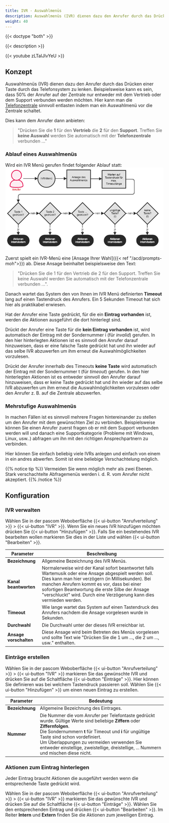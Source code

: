 ```yaml
---
title: IVR - Auswahlmenüs
description: Auswahlmenüs (IVR) dienen dazu den Anrufer durch das Drücken einer Taste durch das Telefonsystem zu lenken.
weight: 40
---
```


{{< doctype "both" >}}
 
{{< description >}}

{{< youtube zLTaIJlvYeU >}} 

## Konzept

Auswahlmenüs (IVR) dienen dazu den Anrufer durch das Drücken einer Taste durch das Telefonsystem zu lenken. Beispielsweise kann es sein, dass 50% der Anrufer auf der Zentrale nur entweder mit dem Vertrieb oder dem Support verbunden werden möchten. Hier kann man die [Telefonzentrale](https://www.pascom.net/de/voip-telefonanlage "Telefonzentrale") sinnvoll entlasten indem man ein Auswahlmenü vor die Zentrale schaltet.

Dies kann dem Anrufer dann anbieten:

> "Drücken Sie die **1** für den **Vertrieb** die **2** für den **Support**. Treffen Sie **keine Auswahl** werden Sie automatisch mit der **Telefonzentrale** verbunden ..."

### Ablauf eines Auswahlmenüs

Wird ein IVR Menü gerufen findet folgender Ablauf statt:
![IVR-Ablauf](ivr-flow.de.png)

Zuerst spielt ein IVR-Menü eine [Ansage Ihrer Wahl]({{< ref "/acd/prompts-moh">}}) ab. Diese Ansage beinhaltet beispielsweise den Text:

> "Drücken Sie die 1 für den Vertrieb die 2 für den Support. Treffen Sie keine Auswahl werden Sie automatisch mit der Telefonzentrale verbunden ...".

Danach wartet das System den von Ihnen im IVR Menü definierten **Timeout** lang auf einen Tastendruck des Anrufers. Ein 5 Sekunden Timeout hat sich hier als praktikabel erwiesen.

Hat der Anrufer eine Taste gedrückt, für die ein **Eintrag vorhanden** ist, werden die Aktionen ausgeführt die dort hinterlegt sind.

Drückt der Anrufer eine Taste für die **kein Eintrag vorhanden** ist, wird automatisch der Eintrag mit der Sondernummer i (für *invalid*) gerufen. In den hier hinterlegten Aktionen ist es sinnvoll den Anrufer darauf hinzuweisen, dass er eine falsche Taste gedrückt hat und ihn wieder auf das selbe IVR abzuwerfen um ihm erneut die Auswahlmöglichkeiten vorzulesen.

Drückt der Anrufer innerhalb des Timeouts **keine Taste** wird automatisch der Eintrag mit der Sondernummer t (für *timeout*) gerufen. In den hier hinterlegten Aktionen ist es entweder sinnvoll den Anrufer darauf hinzuweisen, dass er keine Taste gedrückt hat und ihn wieder auf das selbe IVR abzuwerfen um ihm erneut die Auswahlmöglichkeiten vorzulesen oder den Anrufer z. B. auf die Zentrale abzuwerfen.

### Mehrstufige Auswahlmenüs

In machen Fällen ist es sinnvoll mehrere Fragen hintereinander zu stellen um den Anrufer mit dem gewünschten Ziel zu verbinden. Beispielsweise können Sie einen Anrufer zuerst fragen ob er mit dem Support verbunden werden will und danach eine Supportkategorie (Probleme mit Windows, Linux, usw..) abfragen um ihn mit den richtigen Ansprechpartnern zu verbinden.

Hier können Sie einfach beliebig viele IVRs anlegen und einfach von einem in ein andres abwerfen. Somit ist eine beliebige Verschachtelung möglich.

{{% notice tip %}}
Vermeiden Sie wenn möglich mehr als zwei Ebenen. Stark verschachtelte Abfragemenüs werden i. d. R. vom Anrufer nicht akzeptiert.
{{% /notice %}}

## Konfiguration
### IVR verwalten

Wählen Sie in der pascom Weboberfläche {{< ui-button "Anrufverteilung" >}} > {{< ui-button "IVR" >}}. Wenn Sie ein neues IVR hinzufügen möchten drücken Sie {{< ui-button "Hinzufügen" >}}. Falls Sie ein bestehendes IVR bearbeiten wollen markieren Sie dies in der Liste und wählen {{< ui-button "Bearbeiten" >}}.

|Parameter|Beschreibung|
|---|---|
|**Bezeichnung**|Allgemeine Bezeichnung des IVR Menüs.
|**Kanal beantworten**|Normalerweise wird der Kanal sofort beantwortet falls Wartemusik oder eine Ansage abgespielt werden soll. Dies kann man hier verzögern (in Millisekunden). Bei manchen Anrufern kommt es vor, dass bei einer sofortigen Beantwortung die erste Silbe der Ansage "verschluckt" wird. Durch eine Verzögerung kann dies vermieden werden.|
|**Timeout**|Wie lange wartet das System auf einen Tastendruck des Anrufers nachdem die Ansage vorgelesen wurde in Sekunden.
|**Durchwahl**|Die Durchwahl unter der dieses IVR erreichbar ist.|
|**Ansage vorschalten**|Diese Ansage wird beim Betreten des Menüs vorgelesen und sollte Text wie "Drücken Sie die 1 um ..., die 2 um ..., usw." enthalten.|

### Einträge erstellen

Wählen Sie in der pascom Weboberfläche {{< ui-button "Anrufverteilung" >}} > {{< ui-button "IVR" >}} markieren Sie das gewünschte IVR und drücken Sie auf die Schaltfläche {{< ui-button "Einträge" >}}. Hier können Sie definieren was bei welchem Tastendruck passieren soll. Wählen Sie {{< ui-button "Hinzufügen" >}} um einen neuen Eintrag zu erstellen.

|Parameter|Bedeutung|
|---|---|
|**Bezeichnung**|Allgemeine Bezeichnung des Eintrages.|
|**Nummer**| Die Nummer die vom Anrufer per Telefontaste gedrückt wurde. Gültige Werte sind beliebige **Ziffern** oder **Ziffernfolgen**. <br/>Die Sondernummern **t** für Timeout und **i** für ungültige Taste sind schon vordefiniert.<br/> Um Überlappungen zu vermeiden verwenden Sie entweder einstellige, zweistellige, dreistellige, ... Nummern und mischen diese nicht.|

### Aktionen zum Eintrag hinterlegen

Jeder Eintrag braucht Aktionen die ausgeführt werden wenn die entsprechende Taste gedrückt wird.

Wählen Sie in der pascom Weboberfläche {{< ui-button "Anrufverteilung" >}} > {{< ui-button "IVR" >}} markieren Sie das gewünschte IVR und drücken Sie auf die Schaltfläche {{< ui-button "Einträge" >}}. Wählen Sie den entsprechenden Eintrag und drücken {{< ui-button "Bearbeiten" >}}. Im Reiter **Intern** und **Extern** finden Sie die Aktionen zum jeweiligen Eintrag.
